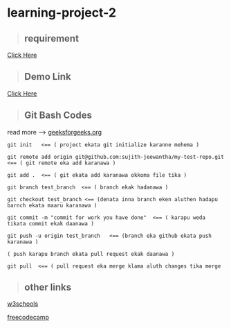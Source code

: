 # learning-project-2



> ## requirement

[Click Here]()


> ## Demo Link 

[Click Here]()


> ## Git Bash Codes
read more --> [geeksforgeeks.org](https://www.geeksforgeeks.org/working-on-git-bash/?ref=lbp)

```
git init   <== ( project ekata git initialize karanne mehema )

git remote add origin git@github.com:sujith-jeewantha/my-test-repo.git  <== ( git remote eka add karanawa )

git add .  <== ( git ekata add karanawa okkoma file tika )

git branch test_branch  <== ( branch ekak hadanawa )

git checkout test_branch <== (denata inna branch eken aluthen hadapu barnch ekata maaru karanawa )

git commit -m "commit for work you have done"  <== ( karapu weda tikata commit ekak daanawa )

git push -u origin test_branch   <== (branch eka github ekata push karanawa )

( push karapu branch ekata pull request ekak daanawa )

git pull  <== ( pull request eka merge klama aluth changes tika merge
```



> ## other links

[w3schools](https://www.w3schools.com/)


[freecodecamp](https://www.freecodecamp.org/)